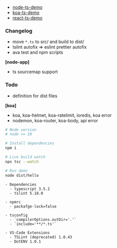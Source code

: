 - [node-ts-demo](https://github.com/fritx/node-ts-demo)
- [koa-ts-demo](https://github.com/fritx/koa-ts-demo)
- [react-ts-demo](https://github.com/fritx/react-ts-demo)

### Changelog

- move `*.ts` to src/ and build to dist/
- tslint autofix => eslint prettier autofix
- ava test and npm scripts

**[node-app]**

- ts sourcemap support

### Todo

- definition for dist files

**[koa]**

- koa, koa-helmet, koa-ratelimit, ioredis, koa error
- nodemon, koa-router, koa-body, api error

```sh
# Node version
# node >= 10

# Install dependencies
npm i

# Live build watch
npx tsc --watch

# Run demo
node dist/hello
```

```plain
- Dependencies
  - typescript 3.5.2
  - tslint 5.18.0

- npmrc
  - packafge-lock=false

- tsconfig
  - `compilerOptions.outDir='.'`
  - `include='**/*.ts'`

- VS-Code Extensions
  - TSLint (deprecated) 1.0.43
  - DotENV 1.0.1
```
